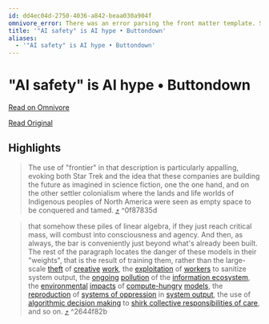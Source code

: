 ```yaml
---
id: dd4ec04d-2750-4036-a842-beaa030a904f
omnivore_error: There was an error parsing the front matter template. See console for details.
title: '"AI safety" is AI hype • Buttondown'
aliases:
  - '"AI safety" is AI hype • Buttondown'
---
```


# "AI safety" is AI hype • Buttondown

[Read on Omnivore](https://omnivore.app/me/ai-safety-is-ai-hype-buttondown-18e43a01e98)

[Read Original](https://buttondown.email/maiht3k/archive/ai-safety-is-ai-hype/)

## Highlights

> The use of "frontier" in that description is particularly appalling, evoking both Star Trek and the idea that these companies are building the future as imagined in science fiction, one the one hand, and on the other settler colonialism where the lands and life worlds of Indigenous peoples of North America were seen as empty space to be conquered and tamed. [⤴️](https://omnivore.app/me/ai-safety-is-ai-hype-buttondown-18e43a01e98#0f87835d-ab3f-42d5-ab20-9b1989056903)  ^0f87835d

> that somehow these piles of linear algebra, if they just reach critical mass, will combust into consciousness and agency. And then, as always, the bar is conveniently just beyond what's already been built. The rest of the paragraph locates the danger of these models in their "weights", that is the result of training them, rather than the large-scale [theft](https://news.artnet.com/art-world/lawyers-for-artists-suing-ai-companies-file-amended-complaint-after-judge-dismisses-some-claims-2403523) of [creative](https://www.theverge.com/2023/7/9/23788741/sarah-silverman-openai-meta-chatgpt-llama-copyright-infringement-chatbots-artificial-intelligence-ai) [work](https://www.nytimes.com/2023/12/27/business/media/new-york-times-open-ai-microsoft-lawsuit.html), the [exploitation](https://time.com/6247678/openai-chatgpt-kenya-workers/) of [workers](https://www.wsj.com/articles/chatgpt-openai-content-abusive-sexually-explicit-harassment-kenya-workers-on-human-workers-cf191483) to sanitize system output, the [ongoing](https://x.com/emilymbender/status/1756342308960895281?s=20) [pollution](https://medium.com/@emilymenonbender/advocating-for-protections-for-the-information-ecosystem-89fbe95e9de2) of the [information ecosystem](https://dl.acm.org/doi/10.1145/3649468), the [environmental](https://arxiv.org/abs/2311.16863) [impacts](https://dl.acm.org/doi/10.1145/3360647) of [compute-hungry](https://www.theatlantic.com/technology/archive/2024/03/ai-water-climate-microsoft/677602/) [models](https://www.buzzsprout.com/2126417/13931174-episode-19-the-murky-climate-and-environmental-impact-of-large-language-models-november-6-2023), the [reproduction](https://nyupress.org/9781479837243/algorithms-of-oppression/) of [systems of oppression](https://www.youtube.com/watch?v=QxuyfWoVV98) in [system output](https://dl.acm.org/doi/10.1145/2460276.2460278), the use of [algorithmic decision making](https://us.macmillan.com/books/9781250074317/automatinginequality) to [shirk collective responsibilities of care](https://algorithmwatch.org/en/bamf-dialect-recognition/), and so on. [⤴️](https://omnivore.app/me/ai-safety-is-ai-hype-buttondown-18e43a01e98#2644f82b-ce6c-4345-a003-e0e240ff9124)  ^2644f82b

